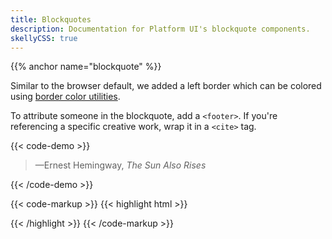 ```yaml
---
title: Blockquotes
description: Documentation for Platform UI's blockquote components.
skellyCSS: true
---
```


{{% anchor name="blockquote" %}}

Similar to the browser default, we added a left border which can be colored using <a href="/docs/utilities/borders/">border color utilities</a>.

To attribute someone in the blockquote, add a `<footer>`. If you're referencing a specific creative work, wrap it in a `<cite>` tag.

{{< code-demo >}}
<blockquote class="block laptop-up-6">
    <p class="skeleton" data-lines="3" role="presentation"></p>
    <footer>—Ernest Hemingway, <cite>The Sun Also Rises</cite></footer>
</blockquote>
{{< /code-demo >}}

{{< code-markup >}}
{{< highlight html >}}
<blockquote>
    <p>
        <!-- Quote goes here! -->
    </p>
    <footer>
        <!-- Quote attribution goes here! -->
        <cite>
        <!-- Cite a specific work -->
        </cite>
    </footer>
</blockquote>
{{< /highlight >}} 
{{< /code-markup >}}

